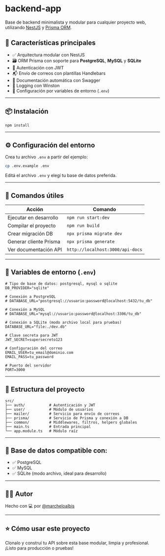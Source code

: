 # backend-app

Base de backend minimalista y modular para cualquier proyecto web, utilizando [NestJS](https://nestjs.com) y [Prisma ORM](https://www.prisma.io/).

## 🚀 Características principales

- ✅ Arquitectura modular con NestJS
- 🗃️ ORM Prisma con soporte para **PostgreSQL**, **MySQL** y **SQLite**
- 🔐 Autenticación con JWT
- 📬 Envío de correos con plantillas Handlebars
- 🧪 Documentación automática con Swagger
- 📝 Logging con Winston
- 🌱 Configuración por variables de entorno (`.env`)

---

## 📦 Instalación

```bash
npm install
```

---

## ⚙️ Configuración del entorno

Crea tu archivo `.env` a partir del ejemplo:

```bash
cp .env.example .env
```

Editá el archivo `.env` y elegí tu base de datos preferida.

---

## 🧪 Comandos útiles

| Acción                | Comando                      |
|------------------------|-------------------------------|
| Ejecutar en desarrollo | `npm run start:dev`           |
| Compilar el proyecto   | `npm run build`               |
| Crear migración DB     | `npx prisma migrate dev`      |
| Generar cliente Prisma | `npx prisma generate`         |
| Ver documentación API  | `http://localhost:3000/api-docs` |

---

## 🧠 Variables de entorno (`.env`)

```env
# Tipo de base de datos: postgresql, mysql o sqlite
DB_PROVIDER="sqlite"

# Conexión a PostgreSQL
# DATABASE_URL="postgresql://usuario:password@localhost:5432/tu_db"

# Conexión a MySQL
# DATABASE_URL="mysql://usuario:password@localhost:3306/tu_db"

# Conexión a SQLite (modo archivo local para pruebas)
DATABASE_URL="file:./dev.db"

# Clave secreta para JWT
JWT_SECRET=supersecreto123

# Configuración del correo
EMAIL_USER=tu_email@dominio.com
EMAIL_PASS=tu_password

# Puerto del servidor
PORT=3000
```

---

## 📂 Estructura del proyecto

```
src/
├── auth/           # Autenticación y JWT
├── user/           # Módulo de usuarios
├── mailer/         # Servicio para envío de correos
├── prisma/         # Servicio de Prisma y conexión a DB
├── common/         # Middlewares, filtros, helpers globales
├── main.ts         # Entrada principal
└── app.module.ts   # Módulo raíz
```

---

## 📌 Base de datos compatible con:

- ✅ PostgreSQL
- ✅ MySQL
- ✅ SQLite (modo archivo, ideal para desarrollo)

---

## 🧑‍💻 Autor

Hecho con 💻 por [@marcheloalbis](https://github.com/marcheloalbis)

---

## ⭐ Cómo usar este proyecto

Clonalo y construí tu API sobre esta base modular, limpia y profesional. ¡Listo para producción o pruebas!

